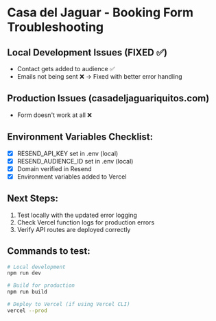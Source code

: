 # Casa del Jaguar - Booking Form Troubleshooting

## Local Development Issues (FIXED ✅)
- Contact gets added to audience ✅
- Emails not being sent ❌ → Fixed with better error handling

## Production Issues (casadeljaguariquitos.com)
- Form doesn't work at all ❌

## Environment Variables Checklist:
- [x] RESEND_API_KEY set in .env (local)
- [x] RESEND_AUDIENCE_ID set in .env (local)
- [x] Domain verified in Resend
- [x] Environment variables added to Vercel

## Next Steps:
1. Test locally with the updated error logging
2. Check Vercel function logs for production errors
3. Verify API routes are deployed correctly

## Commands to test:
```bash
# Local development
npm run dev

# Build for production  
npm run build

# Deploy to Vercel (if using Vercel CLI)
vercel --prod
```
